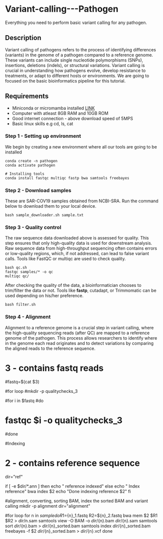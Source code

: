 # Variant-calling---Pathogen
Everything you need to perform basic variant calling for any pathogen.
## Description
Variant calling of pathogens refers to the process of identifying differences (variants) in the genome of a pathogen compared to a reference genome. These variants can include single nucleotide polymorphisms (SNPs), insertions, deletions (indels), or structural variations. Variant calling is crucial in understanding how pathogens evolve, develop resistance to treatments, or adapt to different hosts or environments. We are going to focused on the basic bioinformatics pipeline for this tutorial.

## Requirements
* Miniconda or micromamba installed [LINK](https://docs.anaconda.com/miniconda/#miniconda-latest-installer-links)
* Computer with atleast 8GB RAM and 10GB ROM
* Good internet connection - above download speed of 5MPS
* Basic linux skills e.g cd, ls, cat

### Step 1 - Setting up environment
We begin by creating a new environment where all our tools are going to be installed
```
conda create -n pathogen
conda activate pathogen

# Installing tools
conda install fastqc multiqc fastp bwa samtools freebayes
```
### Step 2 - Download samples
These are SAR-COV19 samples obtained from NCBI-SRA. Run the command below to download them to your local device.
```
bash sample_downloader.sh sample.txt
```
### Step 3 - Quality control
The raw sequence data downloaded above is assessed for quality. This step ensures that only high-quality data is used for downstream analysis. Raw sequence data from high-throughput sequencing often contains errors or low-quality regions, which, if not addressed, can lead to false variant calls. Tools like FastQC or multiqc are used to check quality.
```
bash qc.sh
fastqc samples/* -o qc
multiqc qc/
```
After checking the quality of the data, a bioinformatician chooses to trim/filter the data or not. Tools like **fastp**, cutadapt, or Trimmomatic can be used depending on his/her preference. 
```
bash filter.sh
```
### Step 4 - Alignment
Alignment to a reference genome is a crucial step in variant calling, where the high-quality sequencing reads (after QC) are mapped to a reference genome of the pathogen. This process allows researchers to identify where in the genome each read originates and to detect variations by comparing the aligned reads to the reference sequence.
# 3 - contains fastq reads

#fastq=$(cat $3)

#for loop
#mkdir -p qualitychecks_3

#for i in $fastq
#do
#       fastqc $i -o qualitychecks_3
#done

#Indexing
# 2 - contains reference sequence
dir="ref"

if [ -e $dir/*.ann ]
then
	echo " reference indexed"
else
	echo " Index reference"
	bwa index $2
	echo "Done indexing reference $2"
fi

#alignment, converting, sorting BAM, index the sorted BAM and variant calling
mkdir -p alignment
dir="alignment"


#for loop
for n in $sample
do
	R1=${n}_1.fastq
	R2=${n}_2.fastq
	bwa mem $2 $R1 $R2 > $dir/$n.sam
	samtools view -O BAM -o $dir/${n}.bam $dir/${n}.sam
	samtools sort $dir/${n}.bam > $dir/${n}_sorted.bam
	samtools index $dir/${n}_sorted.bam
	freebayes -f $2 $dir/${n}_sorted.bam > $dir/${n}.vcf
done

